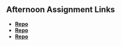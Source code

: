 ## Afternoon Assignment Links

* **[Repo](https://github.com/Levi-T2/cowboyBurger_C)**
* **[Repo](https://github.com/Levi-T2/csharp_gregslist)**
* **[Repo](https://github.com/Levi-T2/AllSpice)**
